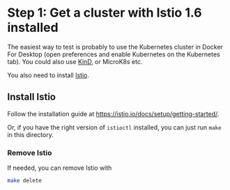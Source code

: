 # Step 1: Get a cluster with Istio 1.6 installed

The easiest way to test is probably to use the Kubernetes cluster in Docker For Desktop (open preferences and enable Kubernetes on the Kubernetes tab). You could also use [KinD](https://kind.sigs.k8s.io/), or MicroK8s etc.

You also need to install [Istio](https://istio.io/).

## Install Istio

Follow the installation guide at <https://istio.io/docs/setup/getting-started/>.

Or, if you have the right version of `istioctl` installed, you can just run `make` in this directory.

### Remove Istio

If needed, you can remove Istio with

```sh
make delete
```

